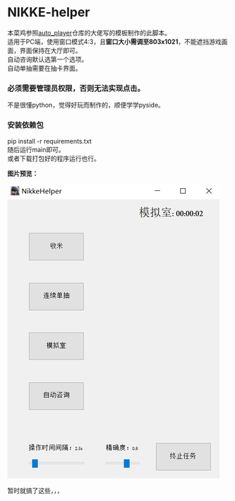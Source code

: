 # NIKKE-helper
本菜鸡参照[auto_player](https://github.com/anywhere2go/auto_player)仓库的大佬写的模板制作的此脚本。   
适用于PC端，使用窗口模式4:3，且**窗口大小需调至803x1021**，不能遮挡游戏画面，界面保持在大厅即可。  
自动咨询默认选第一个选项。   
自动单抽需要在抽卡界面。   
### 必须需要**管理员权限**，否则无法实现点击。

不是很懂python，觉得好玩而制作的，顺便学学pyside。

### 安装依赖包
pip install -r requirements.txt   
随后运行main即可。   
或者下载打包好的程序运行也行。

**图片预览：**

![预览](./example.png)

暂时就搞了这些，，，
